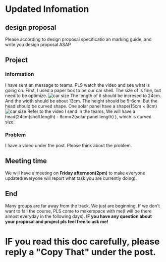 # Updated Infomation

## design proposal

Please according to design proposal specificatio an marking guide, and write you design proposal ASAP

## Project

### information
I have sent an message to teams. PLS watch the video and see what is going on. 
First, I used a paper box to be our car shell. The size of is fine, but need to be optimize. 
![car size](figure/carSize.PNG)
The length of it should be incresed to 24cm. And the width should be about 13cm. The height should be 5-6cm. But the head should be curved shape. One solar panel have a shape(15cm $\times$ 8cm)
![car size](figure/solarPanelSize.PNG)
Refer to the video I send in the teams, We will have a head(24cm(shell length) - 8cm$\times$2(solar panel length) ), which is curved size. 
### Problem 
I have a video under the post. Please think about the problem.

## Meeting time
We will have a meeting on __Friday afternoon(2pm)__ to make everyone updated(everyone will report what task you are currently doing).

## End
Many groups are far away from the track. We just are beginning. If we don't want to fail the course, PLS come to makerspace with me(I will be there almost everyday in the following days).
__IF you have any question about your proposal and project pls feel free to ask me!__
# IF you read this doc carefully, please reply a "Copy That" under the post.